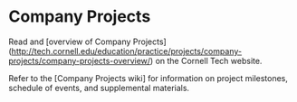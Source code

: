 # Company Projects

Read and [overview of Company Projects] (http://tech.cornell.edu/education/practice/projects/company-projects/company-projects-overview/) on the Cornell Tech website.

Refer to the [Company Projects wiki] for information on project milestones, schedule of events, and supplemental materials.

